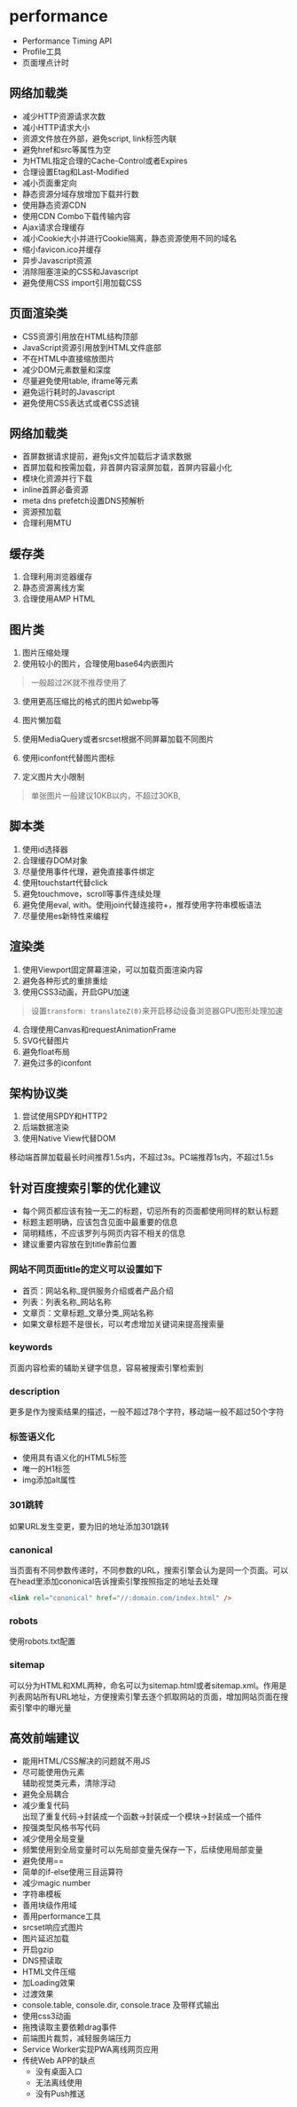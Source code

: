 # performance

- Performance Timing API
- Profile工具
- 页面埋点计时


## 网络加载类
- 减少HTTP资源请求次数
- 减小HTTP请求大小
- 资源文件放在外部，避免script, link标签内联
- 避免href和src等属性为空
- 为HTML指定合理的Cache-Control或者Expires
- 合理设置Etag和Last-Modified
- 减小页面重定向
- 静态资源分域存放增加下载并行数
- 使用静态资源CDN
- 使用CDN Combo下载传输内容
- Ajax请求合理缓存
- 减小Cookie大小并进行Cookie隔离，静态资源使用不同的域名
- 缩小favicon.ico并缓存
- 异步Javascript资源
- 消除阻塞渲染的CSS和Javascript
- 避免使用CSS import引用加载CSS


## 页面渲染类
- CSS资源引用放在HTML结构顶部
- JavaScript资源引用放到HTML文件底部
- 不在HTML中直接缩放图片
- 减少DOM元素数量和深度
- 尽量避免使用table, iframe等元素
- 避免运行耗时的Javascript
- 避免使用CSS表达式或者CSS滤镜


## 网络加载类
- 首屏数据请求提前，避免js文件加载后才请求数据
- 首屏加载和按需加载，非首屏内容滚屏加载，首屏内容最小化
- 模块化资源并行下载
- inline首屏必备资源
- meta dns prefetch设置DNS预解析
- 资源预加载
- 合理利用MTU

## 缓存类
1. 合理利用浏览器缓存
2. 静态资源离线方案
3. 合理使用AMP HTML

## 图片类
1. 图片压缩处理
2. 使用较小的图片，合理使用base64内嵌图片
  > 一般超过2K就不推荐使用了
3. 使用更高压缩比的格式的图片如webp等

4. 图片懒加载
5. 使用MediaQuery或者srcset根据不同屏幕加载不同图片
6. 使用iconfont代替图片图标
7. 定义图片大小限制
  > 单张图片一般建议10KB以内，不超过30KB,

## 脚本类
1. 使用id选择器
2. 合理缓存DOM对象
3. 尽量使用事件代理，避免直接事件绑定
4. 使用touchstart代替click
5. 避免touchmove，scroll等事件连续处理
6. 避免使用eval, with。使用join代替连接符+，推荐使用字符串模板语法
7. 尽量使用es新特性来编程

## 渲染类
1. 使用Viewport固定屏幕渲染，可以加载页面渲染内容
2. 避免各种形式的重排重绘
3. 使用CSS3动画，开启GPU加速
  > 设置`transform: translateZ(0)`来开启移动设备浏览器GPU图形处理加速
4. 合理使用Canvas和requestAnimationFrame
5. SVG代替图片
6. 避免float布局
7. 避免过多的iconfont

## 架构协议类
1. 尝试使用SPDY和HTTP2
2. 后端数据渲染
3. 使用Native View代替DOM


移动端首屏加载最长时间推荐1.5s内，不超过3s。PC端推荐1s内，不超过1.5s


## 针对百度搜索引擎的优化建议
- 每个网页都应该有独一无二的标题，切忌所有的页面都使用同样的默认标题
- 标题主题明确，应该包含见面中最重要的信息
- 简明精练，不应该罗列与网页内容不相关的信息
- 建议重要内容放在到title靠前位置

### 网站不同页面title的定义可以设置如下
- 首页：网站名称_提供服务介绍或者产品介绍
- 列表：列表名称_网站名称
- 文章页：文章标题_文章分类_网站名称
- 如果文章标题不是很长，可以考虑增加关键词来提高搜索量

### keywords
页面内容检索的辅助关键字信息，容易被搜索引擎检索到

### description
更多是作为搜索结果的描述，一般不超过78个字符，移动端一般不超过50个字符

### 标签语义化
- 使用具有语义化的HTML5标签
- 唯一的H1标签
- img添加alt属性

### 301跳转
如果URL发生变更，要为旧的地址添加301跳转

### canonical
当页面有不同参数传递时，不同参数的URL，搜索引擎会认为是同一个页面。可以在head里添加cononical告诉搜索引擎按照指定的地址去处理
```html
<link rel="cononical" href="//:domain.com/index.html" />
```

### robots
使用robots.txt配置

### sitemap
可以分为HTML和XML两种，命名可以为sitemap.html或者sitemap.xml。作用是列表网站所有URL地址，方便搜索引擎去逐个抓取网站的页面，增加网站页面在搜索引擎中的曝光量



## 高效前端建议
- 能用HTML/CSS解决的问题就不用JS
- 尽可能使用伪元素  
    辅助视觉类元素，清除浮动
- 避免全局耦合
- 减少重复代码  
    出现了重复代码->封装成一个函数->封装成一个模块->封装成一个插件
- 按强类型风格书写代码
- 减少使用全局变量
- 频繁使用到全局变量时可以先局部变量先保存一下，后续使用局部变量
- 避免使用==
- 简单的if-else使用三目运算符
- 减少magic number
- 字符串模板
- 善用块级作用域
- 善用performance工具
- srcset响应式图片
- 图片延迟加载
- 开启gzip
- DNS预读取
- HTML文件压缩
- 加Loading效果
- 过渡效果
- console.table, console.dir, console.trace 及带样式输出
- 使用css3动画
- 拖拽读取主要依赖drag事件
- 前端图片裁剪，减轻服务端压力
- Service Worker实现PWA离线网页应用
- 传统Web APP的缺点
    - 没有桌面入口
    - 无法离线使用
    - 没有Push推送
